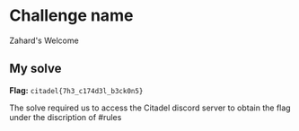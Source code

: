 # Challenge name
Zahard's Welcome

## My solve
**Flag:** `citadel{7h3_c174d3l_b3ck0n5}`

The solve required us to access the Citadel discord server to obtain the flag under the discription of #rules 
